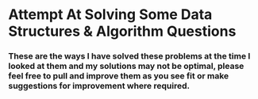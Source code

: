 # Attempt At Solving Some Data Structures & Algorithm Questions

### These are the ways I have solved these problems at the time I looked at them and my solutions may not be optimal, please feel free to pull and improve them as you see fit or make suggestions for improvement where required.


